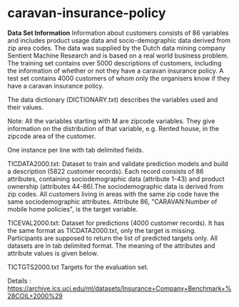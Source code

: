 # caravan-insurance-policy

**Data Set Information**
Information about customers consists of 86 variables and includes product usage data and socio-demographic data derived from zip area codes. The data was supplied by the Dutch data mining company Sentient Machine Research and is based on a real world business problem. The training set contains over 5000 descriptions of customers, including the information of whether or not they have a caravan insurance policy. A test set contains 4000 customers of whom only the organisers know if they have a caravan insurance policy.

The data dictionary (DICTIONARY.txt) describes the variables used and their values.

Note: All the variables starting with M are zipcode variables. They give information on the distribution of that variable, e.g. Rented house, in the zipcode area of the customer.

One instance per line with tab delimited fields.

TICDATA2000.txt: Dataset to train and validate prediction models and build a description (5822 customer records). Each record consists of 86 attributes, containing sociodemographic data (attribute 1-43) and product ownership (attributes 44-86).The sociodemographic data is derived from zip codes. All customers living in areas with the same zip code have the same sociodemographic attributes. Attribute 86, "CARAVAN:Number of mobile home policies", is the target variable.

TICEVAL2000.txt: Dataset for predictions (4000 customer records). It has the same format as TICDATA2000.txt, only the target is missing. Participants are supposed to return the list of predicted targets only. All datasets are in tab delimited format. The meaning of the attributes and attribute values is given below.

TICTGTS2000.txt Targets for the evaluation set. 

Details : https://archive.ics.uci.edu/ml/datasets/Insurance+Company+Benchmark+%28COIL+2000%29
